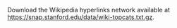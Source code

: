 Download the Wikipedia hyperlinks network available at https://snap.stanford.edu/data/wiki-topcats.txt.gz.